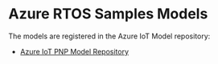 
# Azure RTOS Samples Models

The models are registered in the Azure IoT Model repository:

* [Azure IoT PNP Model Repository](https://github.com/Azure/iot-plugandplay-models/tree/main/dtmi/azurertos/devkit)
